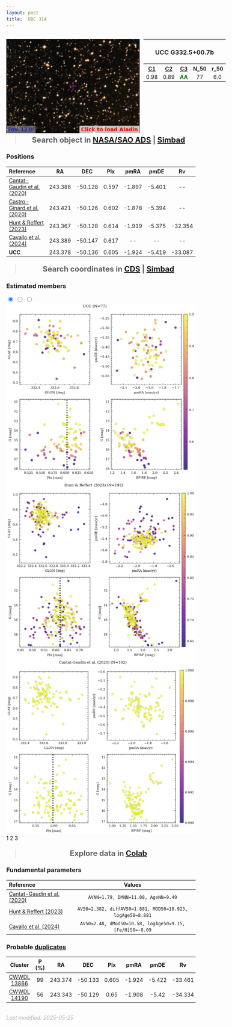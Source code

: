 ```yaml
---
layout: post
title:  UBC 314
---
```

<div style="display: flex; justify-content: space-between; width:720px;height:250px">
<div style="text-align: center;">

<!-- Static image + data attributes for FOV and target -->
<img id="aladin_img"
     data-umami-event="aladin_load"
     src="https://raw.githubusercontent.com/ucc23/Q4P/main/plots/ubc314_aladin.webp"
     alt="Click to load Aladin Lite" 
     style="width:355px;height:250px; cursor: pointer;"
     data-fov="0.2" 
     data-target="243.378 -50.136"/>
<!-- Div to contain Aladin Lite viewer -->
<div id="aladin-lite-div" style="width:355px;height:250px;display:none;"></div>
<!-- Aladin Lite script (will be loaded after the image is clicked) -->
<script src="{{ site.baseurl }}/scripts/aladin_load.js"></script>

</div>
<!-- Left block -->

<table style="text-align: center; width:355px;height:250px;">
  <!-- Row 1 (title) -->
  <tr>
    <td colspan="5"><h3>UCC G332.5+00.7b</h3></td>
  </tr>
  <!-- Row 2 -->
  <tr>
    <th><a href="https://ucc.ar/faq#what-are-the-c1-c2-and-c3-parameters" title="Photometric class">C1</a></th>
    <th><a href="https://ucc.ar/faq#what-are-the-c1-c2-and-c3-parameters" title="Density class">C2</a></th>
    <th><a href="https://ucc.ar/faq#what-are-the-c1-c2-and-c3-parameters" title="Combined class">C3</a></th>
    <th><div title="Stars with membership probability >50%">N_50</div></th>
    <th><div title="Radius that contains half the members [arcmin]">r_50</div></th>
  </tr>
  <!-- Row 3 -->
  <tr>
    <td>0.98</td>
    <td>0.89</td>
    <td><span style="color: green; font-weight: bold;">A</span><span style="color: green; font-weight: bold;">A</span></td>
    <td>77</td>
    <td>6.0</td>
  </tr>
</table>
</div>

> <p style="text-align:center; font-weight: bold; font-size:20px">Search object in <a data-umami-event="nasa_search" href="https://ui.adsabs.harvard.edu/search/q=%20collection%3Aastronomy%20body%3A%22UBC%20314%22&sort=date%20desc%2C%20bibcode%20desc&p_=0" target="_blank">NASA/SAO ADS</a> | <a data-umami-event="simbad_search" href="https://simbad.cds.unistra.fr/simbad/sim-id-refs?Ident=ubc314" target="_blank">Simbad</a></p>


### Positions

| Reference    | RA    | DEC   | Plx  | pmRA  | pmDE   |  Rv  |
| :---         | :---: | :---: | :---: | :---: | :---: | :---: |
|[Cantat-Gaudin et al. (2020)](https://ui.adsabs.harvard.edu/abs/2020A%26A...640A...1C) | 243.386 | -50.128 | 0.597 | -1.897 | -5.401 | -- |
|[Castro-Ginard et al. (2020)](https://ui.adsabs.harvard.edu/abs/2020A%26A...635A..45C) | 243.421 | -50.126 | 0.602 | -1.878 | -5.394 | -- |
|[Hunt & Reffert (2023)](https://ui.adsabs.harvard.edu/abs/2023A%26A...673A.114H) | 243.367 | -50.128 | 0.614 | -1.919 | -5.375 | -32.354 |
|[Cavallo et al. (2024)](https://ui.adsabs.harvard.edu/abs/2024AJ....167...12C) | 243.389 | -50.147 | 0.617 | -- | -- | -- |
| **UCC** |243.378 | -50.136 | 0.605 | -1.924 | -5.419 | -33.087 |

> <p style="text-align:center; font-weight: bold; font-size:20px">Search coordinates in <a data-umami-event="cds_coord_search" href="https://cdsportal.u-strasbg.fr/?target=243.378,-50.136" target="_blank">CDS</a> | <a data-umami-event="simbad_coord_search" href="https://simbad.cds.unistra.fr/mobile/object_list.html?coord=243.378%20-50.136&output=json&radius=5&userEntry=ubc314" target="_blank">Simbad</a></p>

### Estimated members

<div class="carousel">
<input type="radio" name="radio-btn" id="slide1" checked>
<input type="radio" name="radio-btn" id="slide2">
<input type="radio" name="radio-btn" id="slide3">
<div class="slides">
<div class="slide">
<a href="https://raw.githubusercontent.com/ucc23/Q4P/main/plots/ubc314.webp" target="_blank">
<img src="https://raw.githubusercontent.com/ucc23/Q4P/main/plots/ubc314.webp" alt="UBC 314 UCC">
</a>
</div>
<div class="slide">
<a href="https://raw.githubusercontent.com/ucc23/Q4P/main/plots/ubc314_HUNT23.webp" target="_blank">
<img src="https://raw.githubusercontent.com/ucc23/Q4P/main/plots/ubc314_HUNT23.webp" alt="UBC 314 HUNT23">
</a>
</div>
<div class="slide">
<a href="https://raw.githubusercontent.com/ucc23/Q4P/main/plots/ubc314_CANTAT20.webp" target="_blank">
<img src="https://raw.githubusercontent.com/ucc23/Q4P/main/plots/ubc314_CANTAT20.webp" alt="UBC 314 CANTAT20">
</a>
</div>
</div>
<div class="indicators">
<label for="slide1">1</label>
<label for="slide2">2</label>
<label for="slide3">3</label>
</div>
</div>


> <p style="text-align:center; font-weight: bold; font-size:20px">Explore data in <a data-umami-event="colab" href="https://colab.research.google.com/github/ucc23/ucc/blob/main/assets/notebook.ipynb" target="_blank">Colab</a></p>


### Fundamental parameters

| Reference |  Values |
| :---         |     :---:      |
| [Cantat-Gaudin et al. (2020)](https://ui.adsabs.harvard.edu/abs/2020A%26A...640A...1C) | `AVNN=1.79, DMNN=11.08, AgeNN=9.49` |
| [Hunt & Reffert (2023)](https://ui.adsabs.harvard.edu/abs/2023A%26A...673A.114H) | `AV50=2.382, diffAV50=1.881, MOD50=10.923, logAge50=8.881` |
| [Cavallo et al. (2024)](https://ui.adsabs.harvard.edu/abs/2024AJ....167...12C) | `AV50=2.48, dMod50=10.58, logAge50=9.15, [Fe/H]50=-0.09` |

### Probable <a href="https://ucc.ar/faq#how-are-probable-duplicates-identified" title="See FAQ for definition of proximity">duplicates</a>

| Cluster | P (%) | RA    | DEC   | Plx   | pmRA  | pmDE  | Rv    |
| :---:   | :---: | :---: | :---: | :---: | :---: | :---: | :---: |
|[CWWDL 13866](/_clusters/cwwdl13866/)| 99 | 243.374 | -50.133 | 0.605 | -1.924 | -5.422 | -33.461 |
|[CWWDL 14190](/_clusters/cwwdl14190/)| 56 | 243.343 | -50.129 | 0.65 | -1.908 | -5.42 | -34.334 |


<br>
<font color="b3b1b1"><i>Last modified: 2025-05-25</i></font>

